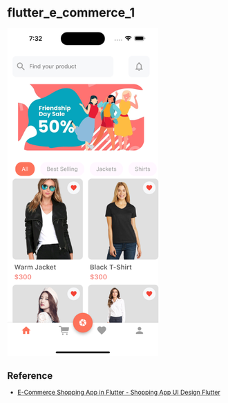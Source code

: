 # flutter_e_commerce_1

<img src="./screenshot/demo.png" width=350>

## Reference
- [E-Commerce Shopping App in Flutter - Shopping App UI Design Flutter](https://www.youtube.com/watch?v=kYZljcaPLiI)